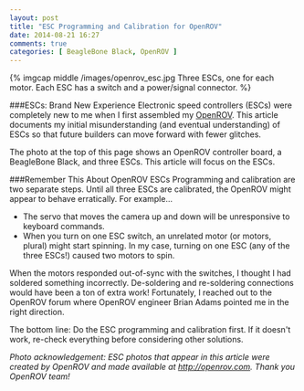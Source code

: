 ```yaml
---
layout: post
title: "ESC Programming and Calibration for OpenROV"
date: 2014-08-21 16:27
comments: true
categories: [ BeagleBone Black, OpenROV ]
---
```

{% imgcap middle /images/openrov_esc.jpg Three ESCs, one for each motor. Each ESC has a switch and a power/signal connector. %}

###ESCs: Brand New Experience
Electronic speed controllers (ESCs) were completely new to me when I first assembled my [OpenROV](/blog/2014/06/16/citizen-science-with-openrov/). This article documents my initial misunderstanding (and eventual understanding) of ESCs so that future builders can move forward with fewer glitches.

The photo at the top of this page shows an OpenROV controller board, a
BeagleBone Black, and three ESCs. This article will focus on the ESCs.

###Remember This About OpenROV ESCs
Programming and calibration are two separate steps. Until all three ESCs are calibrated, the OpenROV might appear to behave erratically. For example...
<!--more-->
* The servo that moves the camera up and down will be unresponsive to keyboard commands. 
* When you turn on one ESC switch, an unrelated motor (or motors, plural) might start spinning. In my case, turning on one ESC (any of the three ESCs!) caused two motors to spin.

When the motors responded out-of-sync with the switches, I thought I had soldered something incorrectly. De-soldering and re-soldering connections would have been a ton of extra work! Fortunately, I reached out to the OpenROV forum where OpenROV engineer Brian Adams pointed me in the right direction.

The bottom line: Do the ESC programming and calibration first. If it doesn't work, re-check everything before considering other solutions.


_Photo acknowledgement: ESC photos that appear in this article were created by OpenROV and made available at http://openrov.com. Thank you OpenROV team!_

